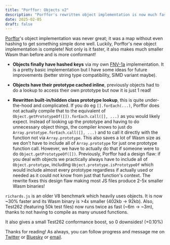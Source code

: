 ```yaml
---
title: "Porffor: Objects v2"
description: "Porffor's rewritten object implementation is now much faster and produces 2-5x smaller Wasm binaries when using objects!"
date: 2025-02-05
draft: false
---
```


[Porffor](https://porffor.dev)'s object implementation was never great; it was a map without even hashing to get something simple done well. Luckily, Porffor's new object implementation is complete! Not only is it faster, it also makes much smaller Wasm than before and is more conformant!

- **Objects finally have hashed keys** via my own [FNV-1a](https://en.wikipedia.org/wiki/Fowler%E2%80%93Noll%E2%80%93Vo_hash_function#FNV-1a_hash) implementation. It is a pretty basic implementation but I have some ideas for future improvements (better string type compatibility, SIMD variant maybe).

- **Objects have their prototype cached inline**, previously objects had to do a lookup to access their own prototype but now it is just 1 read!

- **Rewritten built-in/hidden class prototype lookup**, this is quite under-the-hood and complicated. If you do eg `[].forEach(...)`, Porffor does not actually compile that to the equivalent of `Object.getPrototypeOf([]).forEach.call([], ...)` as you would likely expect. Instead of looking up the prototype and having to do unnecessary object things, the compiler knows to just do `Array.prototype.forEach.call([], ...)` and to call it directly with the function not via `Array.prototype`. This also saves a lot of Wasm size as we don't have to include all of `Array.prototype` for just one prototype function call. However, we have to actually do that if someone were to do `Object.getPrototypeOf([])`. Previously, Porffor had a design flaw: if you deal with objects we practically always have to include all of `Object.prototype`, including `Object.prototype.isPrototypeOf` which would include almost every prototype regardless if actually used or needed as it could not know from just that function's context. The rewrite fixes this design flaw making most JS files produce 2-5x smaller Wasm binaries!

`richards.js` is an older V8 benchmark which heavily uses objects. It is now ~30% faster and its Wasm binary is >4x smaller (402kb -> 92kb). Also, Test262 (featuring 50k test files) now runs twice as fast (~6m -> ~3m), thanks to not having to compile as many unused functions.

It also gives a small Test262 conformance boost, so 0 downsides! (+0.10%)

Thanks for reading! As always, you can follow progress and message me on [Twitter](https://x.com/CanadaHonk) or [Bluesky](https://bsky.app/profile/goose.icu) or [email](mailto:honk@goose.icu).